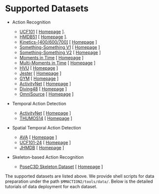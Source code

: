 # Supported Datasets

- Action Recognition

  - [UCF101](/tools/data/ucf101/README.md) \[ [Homepage](https://www.crcv.ucf.edu/research/data-sets/ucf101/) \].
  - [HMDB51](/tools/data/hmdb51/README.md) \[ [Homepage](https://serre-lab.clps.brown.edu/resource/hmdb-a-large-human-motion-database/) \].
  - [Kinetics-\[400/600/700\]](/tools/data/kinetics/README.md) \[ [Homepage](https://deepmind.com/research/open-source/kinetics) \]
  - [Something-Something V1](/tools/data/sthv1/README.md) \[ [Homepage](https://20bn.com/datasets/something-something/v1) \]
  - [Something-Something V2](/tools/data/sthv2/README.md) \[ [Homepage](https://20bn.com/datasets/something-something) \]
  - [Moments in Time](/tools/data/mit/README.md) \[ [Homepage](http://moments.csail.mit.edu/) \]
  - [Multi-Moments in Time](/tools/data/mmit/README.md) \[ [Homepage](http://moments.csail.mit.edu/challenge_iccv_2019.html) \]
  - [HVU](/tools/data/hvu/README.md) \[ [Homepage](https://github.com/holistic-video-understanding/HVU-Dataset) \]
  - [Jester](/tools/data/jester/README.md) \[ [Homepage](https://developer.qualcomm.com/software/ai-datasets/jester) \]
  - [GYM](/tools/data/gym/README.md) \[ [Homepage](https://sdolivia.github.io/FineGym/) \]
  - [ActivityNet](/tools/data/activitynet/README.md) \[ [Homepage](http://activity-net.org/) \]
  - [Diving48](/tools/data/diving48/README.md) \[ [Homepage](http://www.svcl.ucsd.edu/projects/resound/dataset.html) \]
  - [OmniSource](/tools/data/omnisource/README.md) \[ [Homepage](https://kennymckormick.github.io/omnisource/) \]

- Temporal Action Detection

  - [ActivityNet](/tools/data/activitynet/README.md) \[ [Homepage](http://activity-net.org/) \]
  - [THUMOS14](/tools/data/thumos14/README.md) \[ [Homepage](https://www.crcv.ucf.edu/THUMOS14/download.html) \]

- Spatial Temporal Action Detection

  - [AVA](/tools/data/ava/README.md) \[ [Homepage](https://research.google.com/ava/index.html) \]
  - [UCF101-24](/tools/data/ucf101_24/README.md) \[ [Homepage](http://www.thumos.info/download.html) \]
  - [JHMDB](/tools/data/jhmdb/README.md) \[ [Homepage](http://jhmdb.is.tue.mpg.de/) \]

- Skeleton-based Action Recognition

  - [PoseC3D Skeleton Dataset](/tools/data/skeleton/README.md) \[ [Homepage](https://kennymckormick.github.io/posec3d/) \]

The supported datasets are listed above.
We provide shell scripts for data preparation under the path `$MMACTION2/tools/data/`.
Below is the detailed tutorials of data deployment for each dataset.
